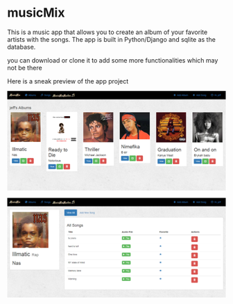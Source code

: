 # musicMix
This is a music app that allows you to create an album of your favorite artists with the songs.
The app is built in Python/Django and sqlite as the database.

you can download or clone it to add some more functionalities which may not be there

Here is a sneak preview of the app project

![](images/screencapture-localhost-8000-2018-07-07-15_52_22.png)

![](images/screencapture-localhost-8000-10-2018-07-07-15_53_02.png)
